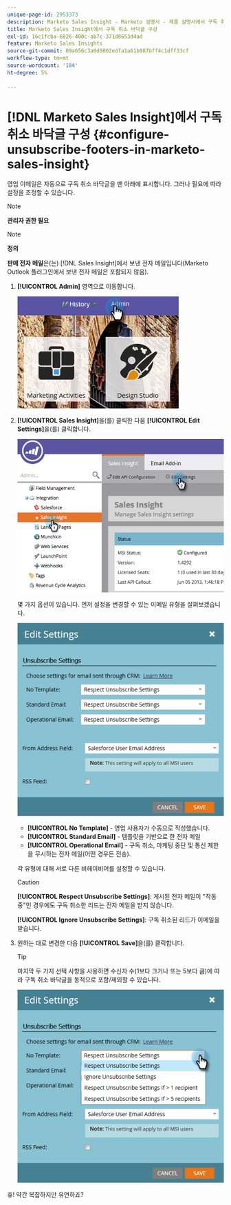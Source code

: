 ```yaml
---
unique-page-id: 2953373
description: Marketo Sales Insight - Marketo 설명서 - 제품 설명서에서 구독 취소 바닥글 구성
title: Marketo Sales Insight에서 구독 취소 바닥글 구성
exl-id: 16c1fcba-6826-400c-ab7c-371d8653d4ad
feature: Marketo Sales Insights
source-git-commit: 09a656c3a0d0002edfa1a61b987bff4c1dff33cf
workflow-type: tm+mt
source-wordcount: '184'
ht-degree: 5%

---
```


# [!DNL Marketo Sales Insight]에서 구독 취소 바닥글 구성 {#configure-unsubscribe-footers-in-marketo-sales-insight}

영업 이메일은 자동으로 구독 취소 바닥글을 맨 아래에 표시합니다. 그러나 필요에 따라 설정을 조정할 수 있습니다.

>[!NOTE]
>
>**관리자 권한 필요**

>[!NOTE]
>
>**정의**
>
>**판매 전자 메일**&#x200B;은(는) [!DNL Sales Insight]에서 보낸 전자 메일입니다(Marketo Outlook 플러그인에서 보낸 전자 메일은 포함되지 않음).

1. **[!UICONTROL Admin]** 영역으로 이동합니다.

   ![](assets/one-1.png)

1. **[!UICONTROL Sales Insight]**&#x200B;을(를) 클릭한 다음 **[!UICONTROL Edit Settings]**&#x200B;을(를) 클릭합니다.

   ![](assets/two-1.png)

   몇 가지 옵션이 있습니다. 먼저 설정을 변경할 수 있는 이메일 유형을 살펴보겠습니다.

   ![](assets/three-1.png)

   * **[!UICONTROL No Template]** - 영업 사용자가 수동으로 작성했습니다.
   * **[!UICONTROL Standard Email]** - 템플릿을 기반으로 한 전자 메일
   * **[!UICONTROL Operational Email]** - 구독 취소, 마케팅 중단 및 통신 제한을 무시하는 전자 메일(어떤 경우든 전송).

   각 유형에 대해 서로 다른 비헤이비어를 설정할 수 있습니다.

   >[!CAUTION]
   >
   >**[!UICONTROL Respect Unsubscribe Settings]**: 게시된 전자 메일이 &quot;작동 중&quot;인 경우에도 구독 취소한 리드는 전자 메일을 받지 않습니다.
   >
   >**[!UICONTROL Ignore Unsubscribe Settings]**: 구독 취소된 리드가 이메일을 받습니다.

1. 원하는 대로 변경한 다음 **[!UICONTROL Save]**&#x200B;을(를) 클릭합니다.

   >[!TIP]
   >
   >마지막 두 가지 선택 사항을 사용하면 수신자 수(1보다 크거나 또는 5보다 큼)에 따라 구독 취소 바닥글을 동적으로 포함/제외할 수 있습니다.

   ![](assets/four-1.png)

휴! 약간 복잡하지만 유연하죠?
